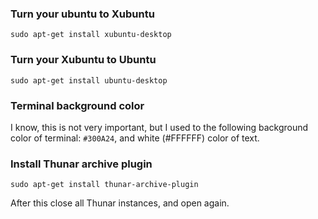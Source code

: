 ### Turn your ubuntu to Xubuntu

    sudo apt-get install xubuntu-desktop

### Turn your Xubuntu to Ubuntu

    sudo apt-get install ubuntu-desktop

### Terminal background color

I know, this is not very important, but I used to the following background color of terminal: `#300A24`, and white (#FFFFFF) color of text.

### Install Thunar archive plugin

    sudo apt-get install thunar-archive-plugin

After this close all Thunar instances, and open again.
